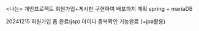 <나는> 개인프로젝트 
회원가입+게시판 구현하여 배포까지 계획
spring + mariaDB


20241215
회원가입 폼 완료(jsp)
아이디 중복확인 기능완료 (+jpa활용)

